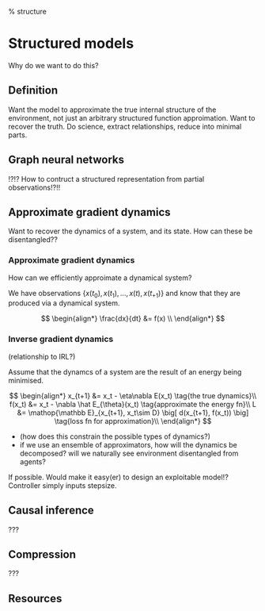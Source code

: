 % structure
# Structured models

Why do we want to do this?

## Definition

Want the model to approximate the true internal structure of the environment, not just an arbitrary structured function approimation.
Want to recover the truth. Do science, extract relationships, reduce into minimal parts.

## Graph neural networks

!?!?
How to contruct a structured representation from partial observations!?!!

## Approximate gradient dynamics

Want to recover the dynamics of a system, and its state. How can these be disentangled??

### Approximate gradient dynamics

How can we efficiently approimate a dynamical system?

We have observations $\{x(t_0),x(t_1), \dots , x(t), x(t_{+1}) \}$ and know that they are produced via a dynamical system.

$$
\begin{align*}
\frac{dx}{dt} &= f(x) \\
\end{align*}
$$

### Inverse gradient dynamics
(relationship to IRL?)

Assume that the dynamcs of a system are the result of an energy being minimised.

$$
\begin{align*}
x_{t+1} &= x_t - \eta\nabla E(x_t) \tag{the true dynamics}\\
f(x_t) &= x_t - \nabla \hat E_{\theta}(x_t) \tag{approximate the energy fn}\\
L &= \mathop{\mathbb E}_{x_{t+1}, x_t\sim D} \big[ d(x_{t+1}, f(x_t)) \big] \tag{loss fn for approximation}\\
\end{align*}
$$

- (how does this constrain the possible types of dynamics?)</li>
- if we use an ensemble of approximators, how will the dynamics be decomposed? will we naturally see environment disentangled from agents?

If possible. Would make it easy(er) to design an exploitable model!?
Controller simply inputs stepsize.

## Causal inference

???

## Compression

???

## Resources
